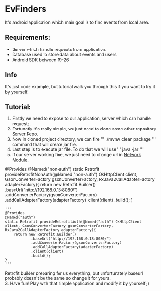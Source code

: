 # EvFinders
It's android application which main goal is to find events from local area.

## Requirements:
- Server which handle requests from application.
- Database used to store data about events and users.
- Android SDK between 19-26

## Info
It's just code example, but tutorial walk you through this if you want to try it by yourself.


## Tutorial:
1. Firstly we need to expose to our application, server which can handle requests.
  1. Fortunetly it's really simple, we just need to clone some other repository [Server Repo](https://github.com/Faelivrinx/evfinder-backend).
  2. Now in cloned project directory, we can fire ''' ./mvnw clean package ''' command that will create jar file.
  3. Last step is to execute jar file. To do that we will use ''' java -jar <path-to-jar-file> '''
2. If our server working fine, we just need to change url in [Network Module](https://github.com/Faelivrinx/EvFinders/blob/master/app/src/main/java/com/example/dominik/evfinders/di/NetworkModule.java).


  @Provides
    @Named("non-auth")
    static Retrofit provideRetrofitNonAuth(@Named("non-auth") OkHttpClient client, GsonConverterFactory gsonConverterFactory, RxJava2CallAdapterFactory adapterFactory){
        return new Retrofit.Builder()
                .baseUrl("http://192.168.0.18:8080/")
                .addConverterFactory(gsonConverterFactory)
                .addCallAdapterFactory(adapterFactory)
                .client(client)
                .build();
    }
    
    '''
    @Provides
    @Named("auth")
    static Retrofit provideRetrofitAuth(@Named("auth") OkHttpClient client, GsonConverterFactory gsonConverterFactory, RxJava2CallAdapterFactory adapterFactory){
        return new Retrofit.Builder()
                .baseUrl("http://192.168.0.18:8080/")
                .addConverterFactory(gsonConverterFactory)
                .addCallAdapterFactory(adapterFactory)
                .client(client)
                .build();
    }
    '''
  
Retrofit builder preparing for us everything, but unfortunately baseurl probably doesn't be the same so change it for yours.\
3. Have fun! Play with that simple application and modify it by yourself ;)


